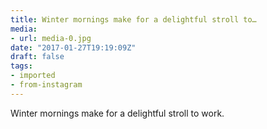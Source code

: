```yaml
---
title: Winter mornings make for a delightful stroll to…
media:
- url: media-0.jpg
date: "2017-01-27T19:19:09Z"
draft: false
tags:
- imported
- from-instagram
---
```

Winter mornings make for a delightful stroll to work.
